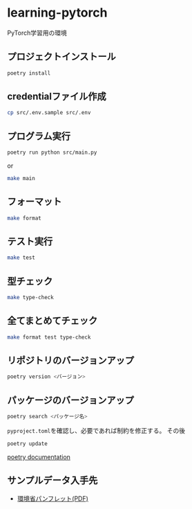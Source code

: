 # learning-pytorch
PyTorch学習用の環境

## プロジェクトインストール

```bash
poetry install
```

## credentialファイル作成

```bash
cp src/.env.sample src/.env
```

## プログラム実行

```bash
poetry run python src/main.py
```

or 

```bash
make main
```

## フォーマット

```bash
make format
```

## テスト実行

```bash
make test
```

## 型チェック

```bash
make type-check
```

## 全てまとめてチェック

```bash
make format test type-check
```

## リポジトリのバージョンアップ

```bash
poetry version <バージョン>
```

## パッケージのバージョンアップ

```bash
poetry search <パッケージ名>
```

`pyproject.toml`を確認し、必要であれば制約を修正する。
その後

```bash
poetry update
```

[poetry documentation](https://python-poetry.org/docs/cli/#update)

## サンプルデータ入手先
- [環境省パンフレット(PDF)](https://www.env.go.jp/guide/gyomu_pdf/index.html)
